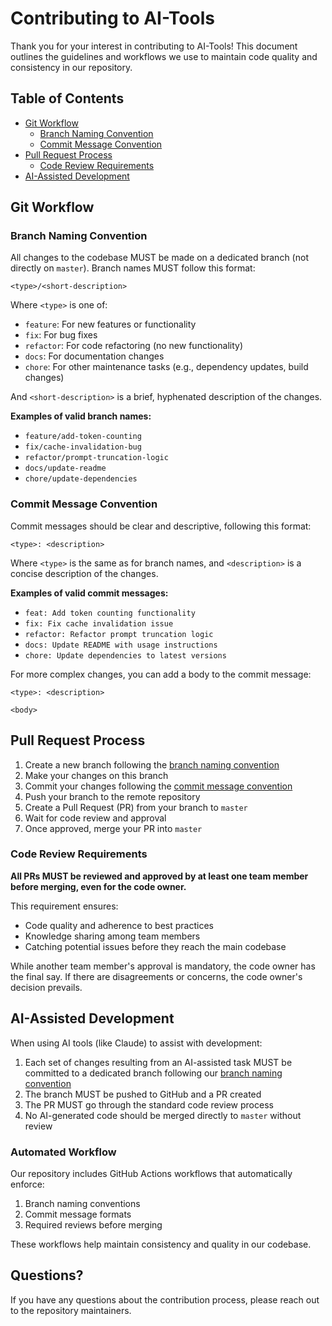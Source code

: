 # Contributing to AI-Tools

Thank you for your interest in contributing to AI-Tools! This document outlines the guidelines and workflows we use to maintain code quality and consistency in our repository.

## Table of Contents

- [Git Workflow](#git-workflow)
  - [Branch Naming Convention](#branch-naming-convention)
  - [Commit Message Convention](#commit-message-convention)
- [Pull Request Process](#pull-request-process)
  - [Code Review Requirements](#code-review-requirements)
- [AI-Assisted Development](#ai-assisted-development)

## Git Workflow

### Branch Naming Convention

All changes to the codebase MUST be made on a dedicated branch (not directly on `master`). Branch names MUST follow this format:

```
<type>/<short-description>
```

Where `<type>` is one of:

- `feature`: For new features or functionality
- `fix`: For bug fixes
- `refactor`: For code refactoring (no new functionality)
- `docs`: For documentation changes
- `chore`: For other maintenance tasks (e.g., dependency updates, build changes)

And `<short-description>` is a brief, hyphenated description of the changes.

**Examples of valid branch names:**
- `feature/add-token-counting`
- `fix/cache-invalidation-bug`
- `refactor/prompt-truncation-logic`
- `docs/update-readme`
- `chore/update-dependencies`

### Commit Message Convention

Commit messages should be clear and descriptive, following this format:

```
<type>: <description>
```

Where `<type>` is the same as for branch names, and `<description>` is a concise description of the changes.

**Examples of valid commit messages:**
- `feat: Add token counting functionality`
- `fix: Fix cache invalidation issue`
- `refactor: Refactor prompt truncation logic`
- `docs: Update README with usage instructions`
- `chore: Update dependencies to latest versions`

For more complex changes, you can add a body to the commit message:

```
<type>: <description>

<body>
```

## Pull Request Process

1. Create a new branch following the [branch naming convention](#branch-naming-convention)
2. Make your changes on this branch
3. Commit your changes following the [commit message convention](#commit-message-convention)
4. Push your branch to the remote repository
5. Create a Pull Request (PR) from your branch to `master`
6. Wait for code review and approval
7. Once approved, merge your PR into `master`

### Code Review Requirements

**All PRs MUST be reviewed and approved by at least one team member before merging, even for the code owner.**

This requirement ensures:
- Code quality and adherence to best practices
- Knowledge sharing among team members
- Catching potential issues before they reach the main codebase

While another team member's approval is mandatory, the code owner has the final say. If there are disagreements or concerns, the code owner's decision prevails.

## AI-Assisted Development

When using AI tools (like Claude) to assist with development:

1. Each set of changes resulting from an AI-assisted task MUST be committed to a dedicated branch following our [branch naming convention](#branch-naming-convention)
2. The branch MUST be pushed to GitHub and a PR created
3. The PR MUST go through the standard code review process
4. No AI-generated code should be merged directly to `master` without review

### Automated Workflow

Our repository includes GitHub Actions workflows that automatically enforce:

1. Branch naming conventions
2. Commit message formats
3. Required reviews before merging

These workflows help maintain consistency and quality in our codebase.

## Questions?

If you have any questions about the contribution process, please reach out to the repository maintainers.
